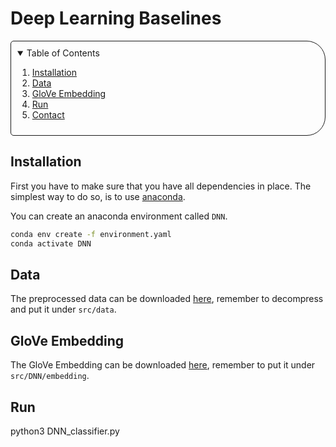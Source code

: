# Deep Learning Baselines

<!-- TABLE OF CONTENTS -->
<details open="open" style='padding: 10px; border-radius:5px 30px 30px 5px; border-style: solid; border-width: 1px;'>
  <summary>Table of Contents</summary>
  <ol>
    <li>
      <a href="#installation">Installation</a>
    </li>
    <li>
      <a href="#data">Data</a>
    </li>
    <li>
      <a href="#glove-embedding">GloVe Embedding</a>
    </li>
    <li>
      <a href="#run">Run</a>
    </li>
    <li>
      <a href="#contact">Contact</a>
    </li>
  </ol>
</details>

## Installation

First you have to make sure that you have all dependencies in place.
The simplest way to do so, is to use [anaconda](https://www.anaconda.com/). 

You can create an anaconda environment called `DNN`.
```bash
conda env create -f environment.yaml
conda activate DNN
```

## Data
The preprocessed data can be downloaded [here](https://drive.google.com/file/d/1YNJAKRipuUkPN9yxvgkK9CMYcg6Ou_kQ/view?usp=sharing), remember to decompress and put it under `src/data`.

## GloVe Embedding
The GloVe Embedding can be downloaded [here](https://www.kaggle.com/datasets/bertcarremans/glovetwitter27b100dtxt/download?datasetVersionNumber=1), remember to put it under `src/DNN/embedding`.

## Run

python3 DNN_classifier.py

